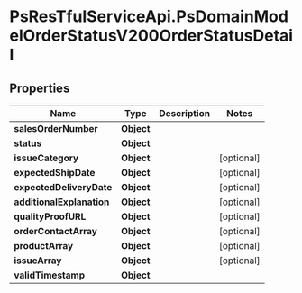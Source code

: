 # PsResTfulServiceApi.PsDomainModelOrderStatusV200OrderStatusDetail

## Properties
Name | Type | Description | Notes
------------ | ------------- | ------------- | -------------
**salesOrderNumber** | **Object** |  | 
**status** | **Object** |  | 
**issueCategory** | **Object** |  | [optional] 
**expectedShipDate** | **Object** |  | [optional] 
**expectedDeliveryDate** | **Object** |  | [optional] 
**additionalExplanation** | **Object** |  | [optional] 
**qualityProofURL** | **Object** |  | [optional] 
**orderContactArray** | **Object** |  | [optional] 
**productArray** | **Object** |  | [optional] 
**issueArray** | **Object** |  | [optional] 
**validTimestamp** | **Object** |  | 
